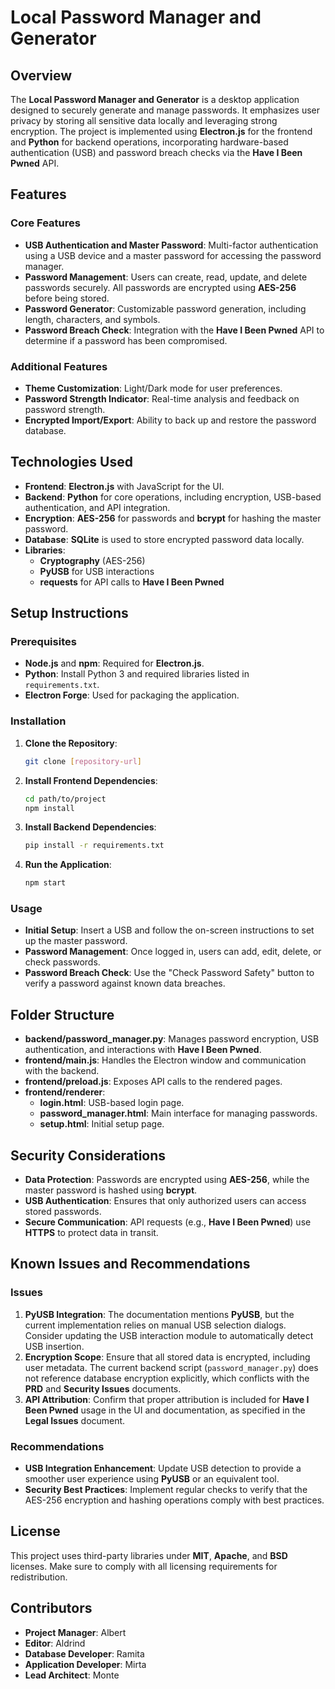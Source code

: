 # Local Password Manager and Generator

## Overview
The **Local Password Manager and Generator** is a desktop application designed to securely generate and manage passwords. It emphasizes user privacy by storing all sensitive data locally and leveraging strong encryption. The project is implemented using **Electron.js** for the frontend and **Python** for backend operations, incorporating hardware-based authentication (USB) and password breach checks via the **Have I Been Pwned** API.

## Features

### Core Features
- **USB Authentication and Master Password**: Multi-factor authentication using a USB device and a master password for accessing the password manager.
- **Password Management**: Users can create, read, update, and delete passwords securely. All passwords are encrypted using **AES-256** before being stored.
- **Password Generator**: Customizable password generation, including length, characters, and symbols.
- **Password Breach Check**: Integration with the **Have I Been Pwned** API to determine if a password has been compromised.

### Additional Features
- **Theme Customization**: Light/Dark mode for user preferences.
- **Password Strength Indicator**: Real-time analysis and feedback on password strength.
- **Encrypted Import/Export**: Ability to back up and restore the password database.

## Technologies Used
- **Frontend**: **Electron.js** with JavaScript for the UI.
- **Backend**: **Python** for core operations, including encryption, USB-based authentication, and API integration.
- **Encryption**: **AES-256** for passwords and **bcrypt** for hashing the master password.
- **Database**: **SQLite** is used to store encrypted password data locally.
- **Libraries**:
  - **Cryptography** (AES-256)
  - **PyUSB** for USB interactions
  - **requests** for API calls to **Have I Been Pwned**

## Setup Instructions

### Prerequisites
- **Node.js** and **npm**: Required for **Electron.js**.
- **Python**: Install Python 3 and required libraries listed in `requirements.txt`.
- **Electron Forge**: Used for packaging the application.

### Installation
1. **Clone the Repository**:
   ```bash
   git clone [repository-url]
   ```

2. **Install Frontend Dependencies**:
   ```bash
   cd path/to/project
   npm install
   ```

3. **Install Backend Dependencies**:
   ```bash
   pip install -r requirements.txt
   ```

4. **Run the Application**:
   ```bash
   npm start
   ```

### Usage
- **Initial Setup**: Insert a USB and follow the on-screen instructions to set up the master password.
- **Password Management**: Once logged in, users can add, edit, delete, or check passwords.
- **Password Breach Check**: Use the "Check Password Safety" button to verify a password against known data breaches.

## Folder Structure
- **backend/password\_manager.py**: Manages password encryption, USB authentication, and interactions with **Have I Been Pwned**.
- **frontend/main.js**: Handles the Electron window and communication with the backend.
- **frontend/preload.js**: Exposes API calls to the rendered pages.
- **frontend/renderer**:
  - **login.html**: USB-based login page.
  - **password\_manager.html**: Main interface for managing passwords.
  - **setup.html**: Initial setup page.

## Security Considerations
- **Data Protection**: Passwords are encrypted using **AES-256**, while the master password is hashed using **bcrypt**.
- **USB Authentication**: Ensures that only authorized users can access stored passwords.
- **Secure Communication**: API requests (e.g., **Have I Been Pwned**) use **HTTPS** to protect data in transit.

## Known Issues and Recommendations
### Issues
1. **PyUSB Integration**: The documentation mentions **PyUSB**, but the current implementation relies on manual USB selection dialogs. Consider updating the USB interaction module to automatically detect USB insertion.
2. **Encryption Scope**: Ensure that all stored data is encrypted, including user metadata. The current backend script (`password_manager.py`) does not reference database encryption explicitly, which conflicts with the **PRD** and **Security Issues** documents.
3. **API Attribution**: Confirm that proper attribution is included for **Have I Been Pwned** usage in the UI and documentation, as specified in the **Legal Issues** document.

### Recommendations
- **USB Integration Enhancement**: Update USB detection to provide a smoother user experience using **PyUSB** or an equivalent tool.
- **Security Best Practices**: Implement regular checks to verify that the AES-256 encryption and hashing operations comply with best practices.

## License
This project uses third-party libraries under **MIT**, **Apache**, and **BSD** licenses. Make sure to comply with all licensing requirements for redistribution.

## Contributors
- **Project Manager**: Albert
- **Editor**: Aldrind
- **Database Developer**: Ramita
- **Application Developer**: Mirta
- **Lead Architect**: Monte

